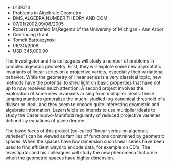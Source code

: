 
* 0139713
* Problems in Algebraic Geometry
* DMS,ALGEBRA,NUMBER THEORY,AND COM
* 07/01/2002,09/08/2005
* Robert Lazarsfeld,MI,Regents of the University of Michigan - Ann Arbor
* Continuing Grant
* Tomek Bartoszynski
* 06/30/2008
* USD 345,000.00

The Investigator and his colleagues will study a number of problems in complex
algebraic geometry. First, they will explore some new asymptotic invariants of
linear series on a projective variety, especially their variational behavior.
While the geometry of linear series is a very classical topic, new methods have
the potential to shed light on basic properties that have not up to now received
much attention. A second project involves the exploration of some new invariants
arising from multiplier ideals: these jumping numbers generalize the much-
studied log-canonical threshold of a divisor or ideal, and they seem to encode
quite interesting geometric and algebraic information. Lazarsfeld also intends
to use multiplier ideals to study the Castelnuovo-Mumford regularity of reduced
projective varieties defined by equations of given degree.

The basic focus of this project (so-called "linear series on algebraic
varieties") can be viewed as families of functions constrained by geometric
spaces. When the spaces have low dimension such linear series have been used to
find efficient ways to encode data, for example on CD's. The Investigator and
his colleagues will study the new phenomena that arise when the geometric spaces
have higher dimension.
